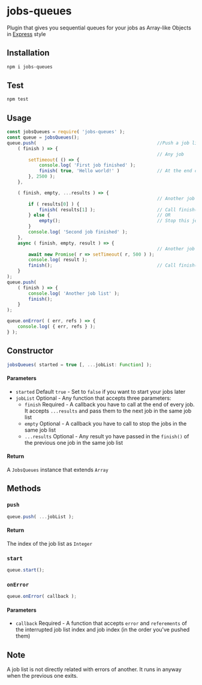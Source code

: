 # jobs-queues

Plugin that gives you sequential queues for your jobs as Array-like Objects in [Express](https://www.npmjs.com/package/express) style

## Installation

```bash
npm i jobs-queues
```

## Test
```bash
npm test
```

## Usage

```javascript
const jobsQueues = require( 'jobs-queues' );
const queue = jobsQueues();
queue.push(                                             //Push a job list
    ( finish ) => {
                                                        // Any job
        setTimeout( () => {
            console.log( 'First job finished' );
            finish( true, 'Hello world!' )              // At the end call finish() with your results
        }, 2500 );
    },

    ( finish, empty, ...results ) => {
                                                        // Another job
        if ( results[0] ) {
            finish( results[1] );                       // Call finish() with your result
        } else {                                        // OR
            empty();                                    // Stop this job list
        }
        console.log( 'Second job finished' );
    },
    async ( finish, empty, result ) => {
                                                        // Another job
        await new Promise( r => setTimeout( r, 500 ) );
        console.log( result );
        finish();                                       // Call finish()
    }
);
queue.push(
    ( finish ) => {
        console.log( 'Another job list' );
        finish();
    }
);

queue.onError( ( err, refs ) => {
    console.log( { err, refs } );
} );

```

## Constructor
```javascript
jobsQueues( started = true [, ...jobList: Function] );
```

#### Parameters

* `started` Default `true` - Set to `false` if you want to start your jobs later
* `jobList` Optional - Any function that accepts three parameters:
  * `finish` Required - A callback you have to call at the end of every job. It accepts `...results` and pass them to the next job in the same job list
  * `empty` Optional - A callback you have to call to stop the jobs in the same job list
  * `...results` Optional - Any result yo have passed in the `finish()` of the previous one job in the same job list

#### Return

A `JobsQueues` instance that extends `Array`

## Methods

### `push`
```javascript
queue.push( ...jobList );
```

#### Return

The index of the job list as `Integer`

### `start`
```javascript
queue.start();
```

### `onError`
```javascript
queue.onError( callback );
```

#### Parameters

* `callback` Required - A function that accepts `error` and `referements` of the interrupted job list index and job index (in the order you've pushed them)

## Note
A job list is not directly related with errors of another. It runs in anyway when the previous one exits.
